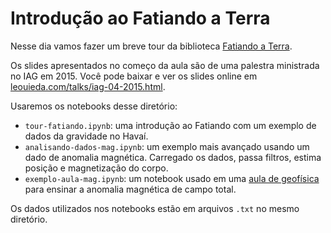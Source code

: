 # Introdução ao Fatiando a Terra

Nesse dia vamos fazer um breve tour da biblioteca [Fatiando a
Terra](http://www.fatiando.org).

Os slides apresentados no começo da aula são de uma palestra ministrada no IAG
em 2015. Você pode baixar e ver os slides online em
[leouieda.com/talks/iag-04-2015.html](http://leouieda.com/talks/iag-04-2015.html).

Usaremos os notebooks desse diretório:

* `tour-fatiando.ipynb`: uma introdução ao Fatiando com um exemplo de dados da
   gravidade no Havaí.
* `analisando-dados-mag.ipynb`: um exemplo mais avançado usando um dado de
  anomalia magnética. Carregado os dados, passa filtros, estima posição e
  magnetização do corpo.
* `exemplo-aula-mag.ipynb`: um notebook usado em uma
  [aula de geofísica](https://github.com/leouieda/geofisica1) para ensinar a
  anomalia magnética de campo total.

Os dados utilizados nos notebooks estão em arquivos `.txt` no  mesmo diretório.
